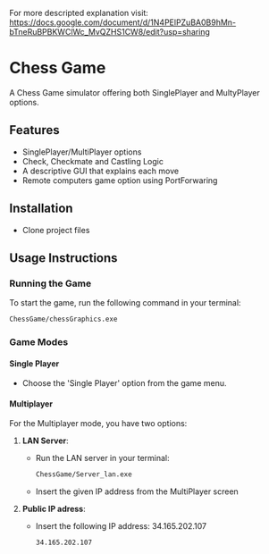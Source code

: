 For more descripted explanation visit: https://docs.google.com/document/d/1N4PElPZuBA0B9hMn-bTneRuBPBKWClWc_MvQZHS1CW8/edit?usp=sharing

# Chess Game

A Chess Game simulator offering both SinglePlayer and MultyPlayer options.


## Features

- SinglePlayer/MultiPlayer options 
- Check, Checkmate and Castling Logic
- A descriptive GUI that explains each move
- Remote computers game option using PortForwaring


## Installation

- Clone project files


## Usage Instructions

### Running the Game

To start the game, run the following command in your terminal:

```bash
ChessGame/chessGraphics.exe
```

### Game Modes

#### Single Player

- Choose the 'Single Player' option from the game menu.

#### Multiplayer

For the Multiplayer mode, you have two options:

1. **LAN Server**:
    - Run the LAN server in your terminal:

      ```bash
      ChessGame/Server_lan.exe
      ```

    - Insert the given IP address from the MultiPlayer screen

2. **Public IP adress**:
    - Insert the following IP address: 34.165.202.107
       ```bash
       34.165.202.107
       ```

